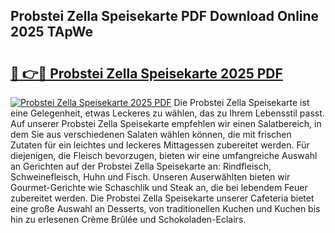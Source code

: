 ## Probstei Zella Speisekarte PDF Download Online 2025 TApWe

# <h2><a href="http://gc63k8a.nevu.top/?p=Probstei+Zella+Speisekarte">🔗 👉🔴 Probstei Zella Speisekarte 2025 PDF</a></h2>

[![Probstei Zella Speisekarte 2025 PDF](https://i.imgur.com/dBaPXMq.png)](http://gc63k8a.nevu.top/?p=Probstei+Zella+Speisekarte)
Die Probstei Zella Speisekarte ist eine Gelegenheit, etwas Leckeres zu wählen, das zu Ihrem Lebensstil passt. Auf unserer Probstei Zella Speisekarte empfehlen wir einen Salatbereich, in dem Sie aus verschiedenen Salaten wählen können, die mit frischen Zutaten für ein leichtes und leckeres Mittagessen zubereitet werden. Für diejenigen, die Fleisch bevorzugen, bieten wir eine umfangreiche Auswahl an Gerichten auf der Probstei Zella Speisekarte an: Rindfleisch, Schweinefleisch, Huhn und Fisch. Unseren Auserwählten bieten wir Gourmet-Gerichte wie Schaschlik und Steak an, die bei lebendem Feuer zubereitet werden. Die Probstei Zella Speisekarte unserer Cafeteria bietet eine große Auswahl an Desserts, von traditionellen Kuchen und Kuchen bis hin zu erlesenen Crème Brûlée und Schokoladen-Eclairs.
